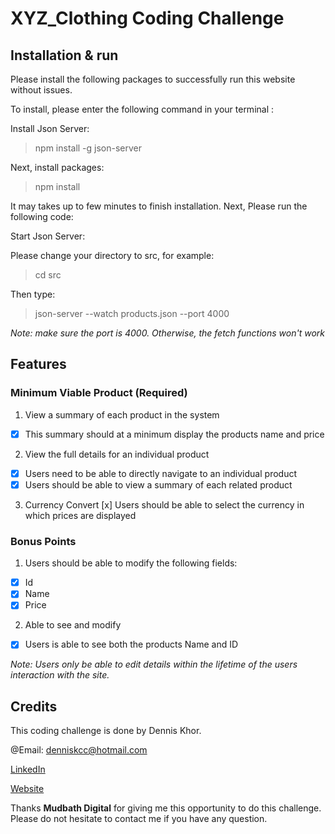 # XYZ_Clothing Coding Challenge

## Installation & run

Please install the following packages to successfully run this website without issues.

To install, please enter the following command in your terminal :

Install Json Server:

> npm install -g json-server

Next, install packages:

> npm install

It may takes up to few minutes to finish installation.
Next, Please run the following code:

Start Json Server:

Please change your directory to src, for example:

> cd src

Then type:

> json-server --watch products.json --port 4000

_Note: make sure the port is 4000. Otherwise, the fetch functions won't work_

## Features

### Minimum Viable Product (Required)

1. View a summary of each product in the system

- [x] This summary should at a minimum display the products name and price

2. View the full details for an individual product

- [x] Users need to be able to directly navigate to an individual product
- [x] Users should be able to view a summary of each related product

3. Currency Convert
   [x] Users should be able to select the currency in which prices are displayed

### Bonus Points

1. Users should be able to modify the following fields:

- [x] Id
- [x] Name
- [x] Price

2. Able to see and modify

- [x] Users is able to see both the products Name and ID

_Note: Users only be able to edit details within the lifetime of the users interaction with the site._

## Credits

This coding challenge is done by Dennis Khor.

@Email: denniskcc@hotmail.com

[LinkedIn](https://www.linkedin.com/in/denniskhor3139/)

[Website](https://denniskcc.netlify.app/)

Thanks **Mudbath Digital** for giving me this opportunity to do this challenge.
Please do not hesitate to contact me if you have any question.
